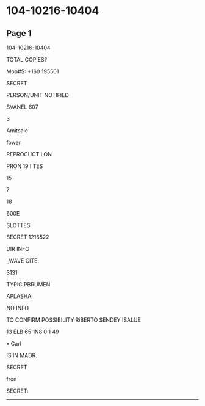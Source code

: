 # 104-10216-10404

## Page 1

104-10216-10404

TOTAL COPIES?

Mob#$: +160 195501

SECRET

PERSON/UNIT NOTIFIED

SVANEL 607

3

Amitsale

fower

REPROCUCT LON

PRON 19 I TES

15

7

18

600E

SLOTTES

SECRET 1216522

DIR INFO

_WAVE CITE.

3131

TYPIC PBRUMEN

APLASHAI

NO INFO

TO CONFIRM POSSIBILITY RiBERTO SENDEY ISALUE

13 ELB 65 1N8 0 1 49

• Carl

IS IN MADR.

SECRET

fron

SECRET:

---

